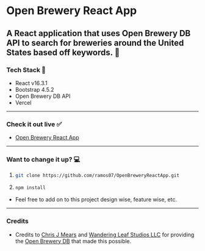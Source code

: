 # Open Brewery React App

## A React application that uses Open Brewery DB API to search for breweries around the United States based off keywords. :beers:

### Tech Stack :wrench:

-   React v16.3.1
-   Bootstrap 4.5.2
-   Open Brewery DB API
-   Vercel

---

### Check it out live :white_check_mark:

-   [Open Brewery React App](https://open-brewery-react-app.vercel.app/)

---

### Want to change it up? :computer:

1.  ```bash
    git clone https://github.com/ramos07/OpenBreweryReactApp.git
    ```
2.  ```bash
    npm install
    ```

-   Feel free to add on to this project design wise, feature wise, etc.

---

### Credits

-   Credits to [Chris J Mears](https://chrisjmears.com/) and [Wandering Leaf Studios LLC](https://wanderingleafstudios.com/) for providing the [Open Brewery DB](https://www.openbrewerydb.org/) that made this possible.
